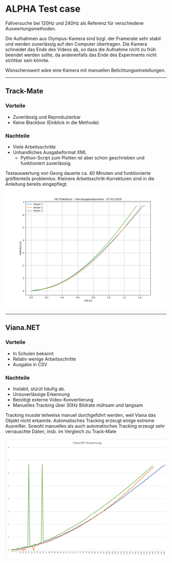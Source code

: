 # ALPHA Test case

Fallversuche bei 120Hz und 240Hz als Referenz für verschiedene Auswertungsmethoden.

Die Aufnahmen aus Olympus-Kamera sind bzgl. der Framerate sehr stabil und werden zuverlässig auf den Computer übertragen. Die Kamera schneidet das Ende des Videos ab, so dass die Aufnahme nicht zu früh beendet werden sollte, da anderenfalls das Ende des Experiments nicht sichtbar sein könnte.

Wünschenswert wäre eine Kamera mit manuellen Belichtungseinstellungen.
- - - -
## Track-Mate

### Vorteile
* Zuverlässig und Reproduzierbar
* Keine Blackbox (Einblick in die Methode)
### Nachteile
* Viele Arbeitsschritte
* Unhandliches Ausgabeformat XML
  * Python-Script zum Plotten ist aber schon geschrieben und funktioniert zuverlässig.

Testauswertung von Georg dauerte ca. 40 Minuten und funktionierte größtenteils problemlos. Kleinere Arbeitsschritt-Korrekturen sind in die Anleitung bereits eingepflegt.
![Track-Mate Plot](https://raw.githubusercontent.com/hausler89/alpha/master/TrackMate_120.png)
- - - -
## Viana.NET

### Vorteile
* In Schulen bekannt
* Relativ wenige Arbeitsschritte
* Ausgabe in CSV
### Nachteile
* Instabil, stürzt häufig ab.
* Unzuverlässige Erkennung
* Benötigt externe Video-Konvertierung
* Manuelles Tracking über 30Hz Bildrate mühsam und langsam

Tracking musste teilweise manuel durchgeführt werden, weil Viana das Objekt nicht erkannte. Automatisches Tracking erzeugt einige extreme Ausreißer. Sowohl manuelles als auch automatisches Tracking erzeugt sehr verrauschte Daten, insb. im Vergleich zu Track-Mate

![Viana.NET Plot](https://raw.githubusercontent.com/hausler89/alpha/master/Viana_120.png)
